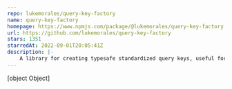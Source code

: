 ```yaml
---
repo: lukemorales/query-key-factory
name: query-key-factory
homepage: https://www.npmjs.com/package/@lukemorales/query-key-factory
url: https://github.com/lukemorales/query-key-factory
stars: 1351
starredAt: 2022-09-01T20:05:41Z
description: |-
    A library for creating typesafe standardized query keys, useful for cache management in @tanstack/query
---
```


[object Object]
